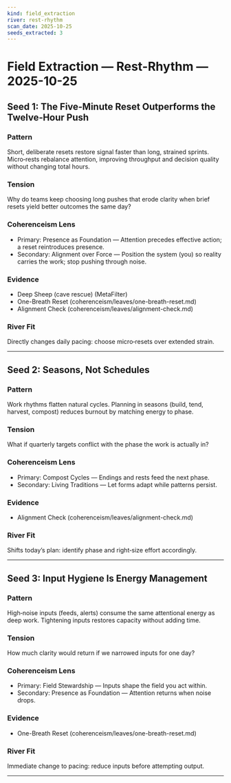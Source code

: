 ```yaml
---
kind: field_extraction
river: rest-rhythm
scan_date: 2025-10-25
seeds_extracted: 3
---
```


# Field Extraction — Rest-Rhythm — 2025-10-25

## Seed 1: The Five‑Minute Reset Outperforms the Twelve‑Hour Push

### Pattern
Short, deliberate resets restore signal faster than long, strained sprints. Micro‑rests rebalance attention, improving throughput and decision quality without changing total hours.

### Tension
Why do teams keep choosing long pushes that erode clarity when brief resets yield better outcomes the same day?

### Coherenceism Lens
- Primary: Presence as Foundation — Attention precedes effective action; a reset reintroduces presence.
- Secondary: Alignment over Force — Position the system (you) so reality carries the work; stop pushing through noise.

### Evidence
- Deep Sheep (cave rescue) (MetaFilter)
- One-Breath Reset (coherenceism/leaves/one-breath-reset.md)
- Alignment Check (coherenceism/leaves/alignment-check.md)

### River Fit
Directly changes daily pacing: choose micro‑resets over extended strain.

---

## Seed 2: Seasons, Not Schedules

### Pattern
Work rhythms flatten natural cycles. Planning in seasons (build, tend, harvest, compost) reduces burnout by matching energy to phase.

### Tension
What if quarterly targets conflict with the phase the work is actually in?

### Coherenceism Lens
- Primary: Compost Cycles — Endings and rests feed the next phase.
- Secondary: Living Traditions — Let forms adapt while patterns persist.

### Evidence
- Alignment Check (coherenceism/leaves/alignment-check.md)

### River Fit
Shifts today’s plan: identify phase and right‑size effort accordingly.

---

## Seed 3: Input Hygiene Is Energy Management

### Pattern
High‑noise inputs (feeds, alerts) consume the same attentional energy as deep work. Tightening inputs restores capacity without adding time.

### Tension
How much clarity would return if we narrowed inputs for one day?

### Coherenceism Lens
- Primary: Field Stewardship — Inputs shape the field you act within.
- Secondary: Presence as Foundation — Attention returns when noise drops.

### Evidence
- One-Breath Reset (coherenceism/leaves/one-breath-reset.md)

### River Fit
Immediate change to pacing: reduce inputs before attempting output.

---

